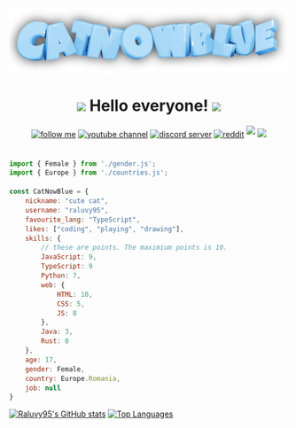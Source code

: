 ![](https://github.com/raluvy95/raluvy95/blob/master/logo.png)


<h1 align="center"><img src="https://media.giphy.com/media/mGcNjsfWAjY5AEZNw6/giphy.gif" width="50"> Hello everyone! <img src="https://media.giphy.com/media/mGcNjsfWAjY5AEZNw6/giphy.gif" width="50"></h1>


<div align="center">
   <a href="https://www.github.com/raluvy95" target="_blank">
<img src=https://img.shields.io/badge/follow%20me-black.svg?&style=for-the-badge&logo=github&logoColor=white alt="follow me" style="margin-bottom: 5px;" /></a>
<a href="https://youtube.com/catnowblue" target="_blank">
<img src=https://img.shields.io/badge/youtube-red.svg?&style=for-the-badge&logo=youtube&logoColor=white alt="youtube channel" style="margin-bottom: 5px;" /></a>
<a href="https://discord.gg/6GGu4ESvdB" target="_blank">
<img src=https://img.shields.io/badge/discord-7289da.svg?&style=for-the-badge&logo=discord&logoColor=white alt="discord server" style="margin-bottom: 5px;" /></a> <a href="https://www.reddit.com/user/therealraluvy95" target="_blank">
<img src=https://img.shields.io/badge/reddit-orange.svg?&style=for-the-badge&logo=reddit&logoColor=white alt="reddit" style="margin-bottom: 5px;" /></a>
<a href="https://instagram.com/catnowblue.ro" target="_blank">
   <img src="https://img.shields.io/badge/Instagram-pink.svg?&style=for-the-badge&logo=instagram&logoColor=black&alt=Instagram" style="margin-bottom: 5px;" /></a>
<img src=https://visitor-badge.laobi.icu/badge?page_id=raluvy95.raluvy95 />
</div>
<br>

```js
import { Female } from './gender.js';
import { Europe } from './countries.js';

const CatNowBlue = {
    nickname: "cute cat",
    username: "raluvy95",
    favourite_lang: "TypeScript",
    likes: ["coding", "playing", "drawing"],
    skills: {
        // these are points. The maximium points is 10.
        JavaScript: 9,
        TypeScript: 9
        Python: 7,
        web: {
            HTML: 10,
            CSS: 5,
            JS: 8
        },
        Java: 3,
        Rust: 0
    },
    age: 17,
    gender: Female,
    country: Europe.Romania,
    job: null
}
```

[![Raluvy95's GitHub stats](https://github-readme-stats.vercel.app/api?username=raluvy95&show_icons=true&theme=discord_old_blurple)](https://github.com/anuraghazra/github-readme-stats) [![Top Languages](https://github-readme-stats.vercel.app/api/top-langs/?username=raluvy95&theme=discord_old_blurple&layout=compact&langs_count=8)](https://github.com/anuraghazra/github-readme-stats)<br>

